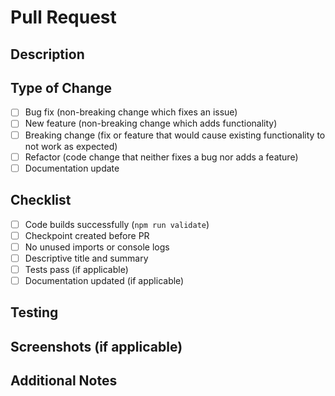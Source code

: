 # Pull Request

## Description

<!-- Provide a brief description of the changes in this PR -->

## Type of Change

- [ ] Bug fix (non-breaking change which fixes an issue)
- [ ] New feature (non-breaking change which adds functionality)
- [ ] Breaking change (fix or feature that would cause existing functionality to not work as expected)
- [ ] Refactor (code change that neither fixes a bug nor adds a feature)
- [ ] Documentation update

## Checklist

- [ ] Code builds successfully (`npm run validate`)
- [ ] Checkpoint created before PR
- [ ] No unused imports or console logs
- [ ] Descriptive title and summary
- [ ] Tests pass (if applicable)
- [ ] Documentation updated (if applicable)

## Testing

<!-- Describe the tests you ran to verify your changes -->

## Screenshots (if applicable)

<!-- Add screenshots to help explain your changes -->

## Additional Notes

<!-- Any additional information that reviewers should know -->
